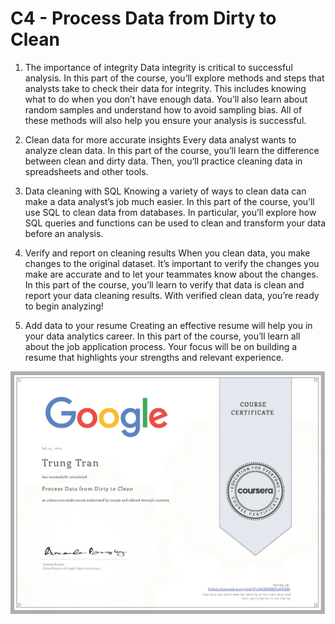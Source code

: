 # C4 - Process Data from Dirty to Clean   

1. The importance of integrity
Data integrity is critical to successful analysis. In this part of the course, you’ll explore methods and steps that analysts take to check their data for integrity. This includes knowing what to do when you don’t have enough data. You’ll also learn about random samples and understand how to avoid sampling bias. All of these methods will also help you ensure your analysis is successful.   

2. Clean data for more accurate insights
Every data analyst wants to analyze clean data. In this part of the course, you’ll learn the difference between clean and dirty data. Then, you’ll practice cleaning data in spreadsheets and other tools.  

3. Data cleaning with SQL
Knowing a variety of ways to clean data can make a data analyst’s job much easier. In this part of the course, you’ll use SQL to clean data from databases. In particular, you’ll explore how SQL queries and functions can be used to clean and transform your data before an analysis.   

4. Verify and report on cleaning results
When you clean data, you make changes to the original dataset. It’s important to verify the changes you make are accurate and to let your teammates know about the changes. In this part of the course, you’ll learn to verify that data is clean and report your data cleaning results. With verified clean data, you’re ready to begin analyzing!  

5. Add data to your resume
Creating an effective resume will help you in your data analytics career. In this part of the course, you’ll learn all about the job application process. Your focus will be on building a resume that highlights your strengths and relevant experience.   

![Alt text](https://github.com/J3rryTran/Google-Data-Analytics-Professional/blob/main/C4-Process%20Data%20from%20Dirty%20to%20Clean/C4.png)